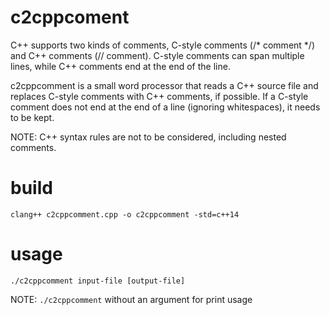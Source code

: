# c2cppcoment

C++ supports two kinds of comments, C-style comments (/* comment */) and C++ comments (// comment).
C-style comments can span multiple lines, while C++ comments end at the end of the line.

c2cppcomment is a small word processor that reads a C++ source file and replaces C-style comments with C++ comments, if possible.
If a C-style comment does not end at the end of a line (ignoring whitespaces), it needs to be kept.

NOTE:  C++ syntax rules are not to be considered, including nested comments.

# build

`clang++ c2cppcomment.cpp -o c2cppcomment -std=c++14`

# usage

`./c2cppcomment input-file [output-file]`

NOTE: `./c2cppcomment` without an argument for print usage 
